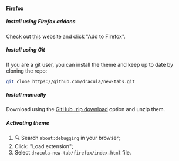 #### [Firefox](https://www.mozilla.org/firefox)

##### Install using Firefox addons

Check out [this](https://addons.mozilla.org/it/firefox/addon/dracula-new-tab/) website and click "Add to Firefox".

##### Install using Git

If you are a git user, you can install the theme and keep up to date by cloning the repo:

```bash
git clone https://github.com/dracula/new-tabs.git
```

##### Install manually

Download using the [GitHub .zip download](https://github.com/dracula/new-tabs/archive/master.zip) option and unzip them.

##### Activating theme

1. 🔍 Search `about:debugging` in your browser;
2. Click: "Load extension";
3. Select `dracula-new-tab/firefox/index.html` file.
